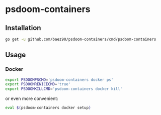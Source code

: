 # psdoom-containers

## Installation

```bash
go get -u github.com/baez90/psdoom-containers/cmd/psdoom-containers
```

## Usage

### Docker

```bash
export PSDOOMPSCMD='psdoom-containers docker ps'
export PSDOOMRENICECMD='true'
export PSDOOMKILLCMD='psdoom-containers docker kill'
```

or even more convenient:

```bash
eval $(psdoom-containers docker setup)
```